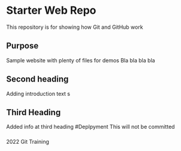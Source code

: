 # Starter Web Repo

This repository is for showing how Git and GitHub work

## Purpose

Sample website with plenty of files for demos
Bla bla bla bla
## Second heading
Adding introduction text
s
## Third Heading
Added info at third heading
#Deplpyment
This will not be committed

###
2022 Git Training
